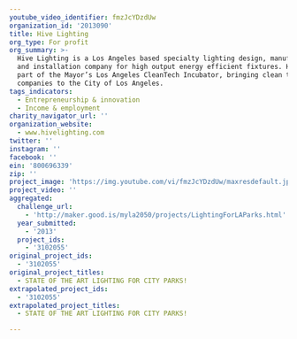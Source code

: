 ```yaml
---
youtube_video_identifier: fmzJcYDzdUw
organization_id: '2013090'
title: Hive Lighting
org_type: For profit
org_summary: >-
  Hive Lighting is a Los Angeles based specialty lighting design, manufacturing
  and installation company for high output energy efficient fixtures. Hive is
  part of the Mayor’s Los Angeles CleanTech Incubator, bringing clean technology
  companies to the City of Los Angeles.
tags_indicators:
  - Entrepreneurship & innovation
  - Income & employment
charity_navigator_url: ''
organization_website:
  - www.hivelighting.com
twitter: ''
instagram: ''
facebook: ''
ein: '800696339'
zip: ''
project_image: 'https://img.youtube.com/vi/fmzJcYDzdUw/maxresdefault.jpg'
project_video: ''
aggregated:
  challenge_url:
    - 'http://maker.good.is/myla2050/projects/LightingForLAParks.html'
  year_submitted:
    - '2013'
  project_ids:
    - '3102055'
original_project_ids:
  - '3102055'
original_project_titles:
  - STATE OF THE ART LIGHTING FOR CITY PARKS!
extrapolated_project_ids:
  - '3102055'
extrapolated_project_titles:
  - STATE OF THE ART LIGHTING FOR CITY PARKS!

---
```


